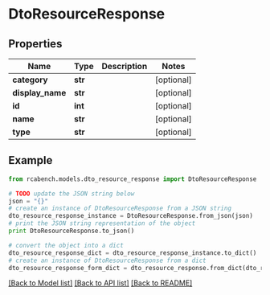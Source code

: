 # DtoResourceResponse


## Properties

Name | Type | Description | Notes
------------ | ------------- | ------------- | -------------
**category** | **str** |  | [optional] 
**display_name** | **str** |  | [optional] 
**id** | **int** |  | [optional] 
**name** | **str** |  | [optional] 
**type** | **str** |  | [optional] 

## Example

```python
from rcabench.models.dto_resource_response import DtoResourceResponse

# TODO update the JSON string below
json = "{}"
# create an instance of DtoResourceResponse from a JSON string
dto_resource_response_instance = DtoResourceResponse.from_json(json)
# print the JSON string representation of the object
print DtoResourceResponse.to_json()

# convert the object into a dict
dto_resource_response_dict = dto_resource_response_instance.to_dict()
# create an instance of DtoResourceResponse from a dict
dto_resource_response_form_dict = dto_resource_response.from_dict(dto_resource_response_dict)
```
[[Back to Model list]](../README.md#documentation-for-models) [[Back to API list]](../README.md#documentation-for-api-endpoints) [[Back to README]](../README.md)


